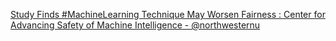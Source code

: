 [Study Finds #MachineLearning Technique May Worsen Fairness : Center for Advancing Safety of Machine Intelligence - @northwesternu](https://qi.tc/qi/113743)